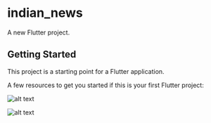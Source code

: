 # indian_news

A new Flutter project.

## Getting Started

This project is a starting point for a Flutter application.

A few resources to get you started if this is your first Flutter project:

![alt text](http://url/to/img.png)

![alt text](http://url/to/img.png)

